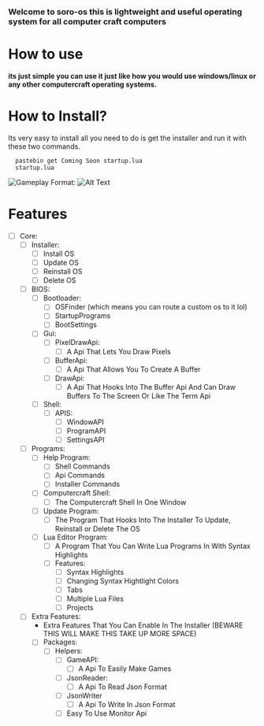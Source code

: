 ### Welcome to soro-os this is lightweight and useful operating system for all computer craft computers
# How to use
**its just simple you can use it just like how you would use windows/linux or any other computercraft operating systems.**

# How to Install?
Its very easy to install all you need to do is get the installer and run it with these two commands.

```
  pastebin get Coming Soon startup.lua
  startup.lua
```

![Gameplay](/images/)
Format: ![Alt Text](Gameplay) 

# Features
- [ ] Core:
  - [ ] Installer:
    - [ ] Install OS
    - [ ] Update OS
    - [ ] Reinstall OS
    - [ ] Delete OS
  - [ ] BIOS:
    - [ ] Bootloader:
      - [ ] OSFinder (which means you can route a custom os to it lol)
      - [ ] StartupPrograms
      - [ ] BootSettings
    - [ ] Gui:
      - [ ] PixelDrawApi:
        - [ ] A Api That Lets You Draw Pixels
      - [ ] BufferApi:
        - [ ] A Api That Allows You To Create A Buffer
      - [ ] DrawApi:
        - [ ] A Api That Hooks Into The Buffer Api And Can Draw Buffers To The Screen Or Like The Term Api
    - [ ] Shell:
      - [ ] APIS:
        - [ ] WindowAPI
        - [ ] ProgramAPI
        - [ ] SettingsAPI
  - [ ] Programs:
    - [ ] Help Program:
      - [ ] Shell Commands
      - [ ] Api Commands
      - [ ] Installer Commands
    - [ ] Computercraft Shell:
      - [ ] The Computercraft Shell In One Window
    - [ ] Update Program:
      - [ ] The Program That Hooks Into The Installer To Update, Reinstall or Delete The OS
    - [ ] Lua Editor Program:
      - [ ] A Program That You Can Write Lua Programs In With Syntax Highlights
      - [ ] Features:
        - [ ] Syntax Highlights
        - [ ] Changing Syntax Hightlight Colors
        - [ ] Tabs
        - [ ] Multiple Lua Files
        - [ ] Projects
  - [ ] Extra Features:
    - Extra Features That You Can Enable In The Installer (BEWARE THIS WILL MAKE THIS TAKE UP MORE SPACE)
    - [ ] Packages:
      - [ ] Helpers:
          - [ ] GameAPI:
            - [ ] A Api To Easily Make Games
          - [ ] JsonReader:
            - [ ] A Api To Read Json Format
          - [ ] JsonWriter
            - [ ] A Api To Write In Json Format
          - [ ] Easy To Use Monitor Api
